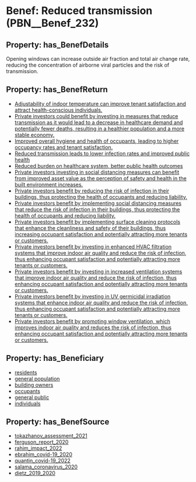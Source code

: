 # Benef: __Reduced transmission__ (PBN__Benef_232)

## Property: has_BenefDetails

Opening windows can increase outside air fraction and total air change rate, reducing the concentration of airborne viral particles and the risk of transmission.

## Property: has_BenefReturn

* [Adjustability of indoor temperature can improve tenant satisfaction and attract health-conscious individuals.](../BenefReturn/PBN__BenefReturn_242)
* [Private investors could benefit by investing in measures that reduce transmission as it would lead to a decrease in healthcare demand and potentially fewer deaths, resulting in a healthier population and a more stable economy.](../BenefReturn/PBN__BenefReturn_431)
* [Improved overall hygiene and health of occupants, leading to higher occupancy rates and tenant satisfaction.](../BenefReturn/PBN__BenefReturn_507)
* [Reduced transmission leads to lower infection rates and improved public health](../BenefReturn/PBN__BenefReturn_603)
* [Reduced burden on healthcare system, better public health outcomes](../BenefReturn/PBN__BenefReturn_738)
* [Private investors investing in social distancing measures can benefit from improved asset value as the perception of safety and health in the built environment increases.](../BenefReturn/PBN__BenefReturn_995)
* [Private investors benefit by reducing the risk of infection in their buildings, thus protecting the health of occupants and reducing liability.](../BenefReturn/PBN__BenefReturn_1527)
* [Private investors benefit by implementing social distancing measures that reduce the risk of infection in their buildings, thus protecting the health of occupants and reducing liability.](../BenefReturn/PBN__BenefReturn_1528)
* [Private investors benefit by implementing surface cleaning protocols that enhance the cleanliness and safety of their buildings, thus increasing occupant satisfaction and potentially attracting more tenants or customers.](../BenefReturn/PBN__BenefReturn_1529)
* [Private investors benefit by investing in enhanced HVAC filtration systems that improve indoor air quality and reduce the risk of infection, thus enhancing occupant satisfaction and potentially attracting more tenants or customers.](../BenefReturn/PBN__BenefReturn_1530)
* [Private investors benefit by investing in increased ventilation systems that improve indoor air quality and reduce the risk of infection, thus enhancing occupant satisfaction and potentially attracting more tenants or customers.](../BenefReturn/PBN__BenefReturn_1531)
* [Private investors benefit by investing in UV germicidal irradiation systems that enhance indoor air quality and reduce the risk of infection, thus enhancing occupant satisfaction and potentially attracting more tenants or customers.](../BenefReturn/PBN__BenefReturn_1532)
* [Private investors benefit by promoting window ventilation, which improves indoor air quality and reduces the risk of infection, thus enhancing occupant satisfaction and potentially attracting more tenants or customers.](../BenefReturn/PBN__BenefReturn_1533)

## Property: has_Beneficiary

* [residents](../Stakeholder/PBN__Stakeholder_59)
* [general population](../Stakeholder/PBN__Stakeholder_9)
* [building owners](../Stakeholder/PBN__Stakeholder_80)
* [occupants](../Stakeholder/PBN__Stakeholder_92)
* [general public](../Stakeholder/PBN__Stakeholder_29)
* [individuals](../Stakeholder/PBN__Stakeholder_20)

## Property: has_BenefSource

* [tokazhanov_assessment_2021](../Article/PBN__Article_51)
* [ferguson_report_2020](../Article/PBN__Article_80)
* [rahim_impact_2022](../Article/PBN__Article_94)
* [ebrahim_covid-19_2020](../Article/PBN__Article_112)
* [quantin_covid-19_2022](../Article/PBN__Article_136)
* [salama_coronavirus_2020](../Article/PBN__Article_184)
* [dietz_2019_2020](../Article/PBN__Article_288)

